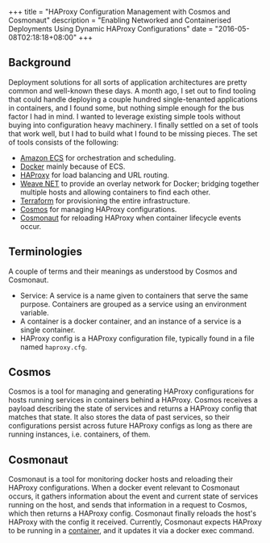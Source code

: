 +++
title = "HAProxy Configuration Management with Cosmos and Cosmonaut"
description = "Enabling Networked and Containerised Deployments Using Dynamic HAProxy Configurations"
date = "2016-05-08T02:18:18+08:00"
+++

## Background
Deployment solutions for all sorts of application architectures are pretty common and well-known these days. A month ago, I set out to find tooling that could handle deploying a couple hundred single-tenanted applications in containers, and I found some, but nothing simple enough for the bus factor I had in mind. I wanted to leverage existing simple tools without buying into configuration heavy machinery. I finally settled on a set of tools that work well, but I had to build what I found to be missing pieces. The set of tools consists of the following:

* [Amazon ECS](https://aws.amazon.com/documentation/ecs/) for orchestration and scheduling.
* [Docker](https://www.docker.com/what-docker) mainly because of ECS.
* [HAProxy]() for load balancing and URL routing.
* [Weave NET](https://www.weave.works/products/weave-net/) to provide an overlay network for Docker; bridging together multiple hosts and allowing containers to find each other.
* [Terraform](https://www.terraform.io/) for provisioning the entire infrastructure.
* [Cosmos](https://github.com/shuaibiyy/cosmos) for managing HAProxy configurations.
* [Cosmonaut](https://github.com/shuaibiyy/cosmonaut) for reloading HAProxy when container lifecycle events occur.

## Terminologies
A couple of terms and their meanings as understood by Cosmos and Cosmonaut.

* Service: A service is a name given to containers that serve the same purpose. Containers are grouped as a service using an environment variable.
* A container is a docker container, and an instance of a service is a single container.
* HAProxy config is a HAProxy configuration file, typically found in a file named `haproxy.cfg`.

## Cosmos
Cosmos is a tool for managing and generating HAProxy configurations for hosts running services in containers behind a HAProxy. Cosmos receives a payload describing the state of services and returns a HAProxy config that matches that state. It also stores the data of past services, so their configurations persist across future HAProxy configs as long as there are running instances, i.e. containers, of them.

## Cosmonaut
Cosmonaut is a tool for monitoring docker hosts and reloading their HAProxy configurations. When a docker event relevant to Cosmonaut occurs, it gathers information about the event and current state of services running on the host, and sends that information in a request to Cosmos, which then returns a HAProxy config. Cosmonaut finally reloads the host's HAProxy with the config it received. Currently, Cosmonaut expects HAProxy to be running in a [container](https://github.com/rstiller/dockerfiles/tree/master/haproxy), and it updates it via a docker exec command.

